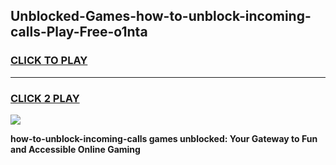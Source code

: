 
## Unblocked-Games-how-to-unblock-incoming-calls-Play-Free-o1nta
<h3>
<a href="https://premium76.site?title=how-to-unblock-incoming-calls&ref=21A">CLICK TO PLAY</a></h3>
<hr>

<h3>
<a href="https://premium76.site?title=how-to-unblock-incoming-calls&ref=21A">CLICK 2 PLAY</a>
  
</h3>

<a href="https://premium76.site?title=how-to-unblock-incoming-calls&ref=21A"><img src="https://clearcache.store/games.png"></a>


**how-to-unblock-incoming-calls games unblocked: Your Gateway to Fun and Accessible Online Gaming**
